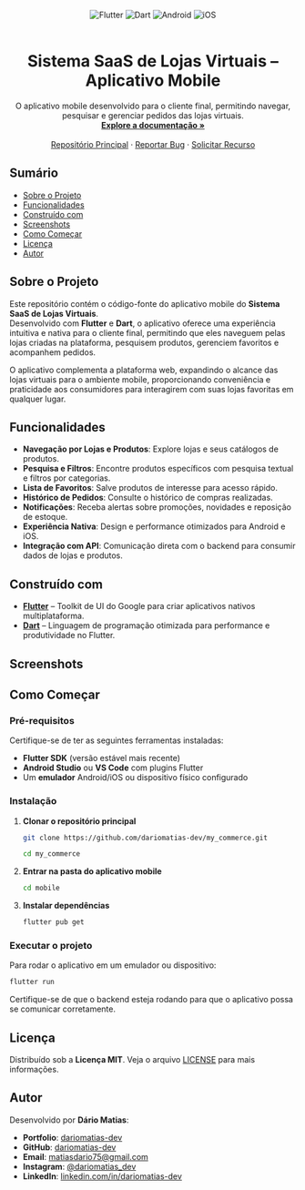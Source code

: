 <br>
<div align="center">
  <img src="https://img.shields.io/badge/Flutter-02569B?style=for-the-badge&logo=flutter&logoColor=white" alt="Flutter">
  <img src="https://img.shields.io/badge/Dart-0175C2?style=for-the-badge&logo=dart&logoColor=white" alt="Dart">
  <img src="https://img.shields.io/badge/Android-3DDC84?style=for-the-badge&logo=android&logoColor=white" alt="Android">
  <img src="https://img.shields.io/badge/iOS-000000?style=for-the-badge&logo=ios&logoColor=white" alt="iOS">
</div>
<br>

<h1 align="center">Sistema SaaS de Lojas Virtuais – Aplicativo Mobile</h1>

<p align="center">
  O aplicativo mobile desenvolvido para o cliente final, permitindo navegar, pesquisar e gerenciar pedidos das lojas virtuais.
  <br>
  <a href="#sobre-o-projeto"><strong>Explore a documentação »</strong></a>
  <br>
  <br>
  <a href="https://github.com/dariomatias-dev/my_commerce">Repositório Principal</a> · 
  <a href="https://github.com/dariomatias-dev/my_commerce/issues">Reportar Bug</a> · 
  <a href="https://github.com/dariomatias-dev/my_commerce/issues">Solicitar Recurso</a>
</p>

## Sumário

- [Sobre o Projeto](#sobre-o-projeto)
- [Funcionalidades](#funcionalidades)
- [Construído com](#construído-com)
- [Screenshots](#screenshots)
- [Como Começar](#como-começar)
- [Licença](#licença)
- [Autor](#autor)

## Sobre o Projeto

Este repositório contém o código-fonte do aplicativo mobile do **Sistema SaaS de Lojas Virtuais**.  
Desenvolvido com **Flutter** e **Dart**, o aplicativo oferece uma experiência intuitiva e nativa para o cliente final, permitindo que eles naveguem pelas lojas criadas na plataforma, pesquisem produtos, gerenciem favoritos e acompanhem pedidos.

O aplicativo complementa a plataforma web, expandindo o alcance das lojas virtuais para o ambiente mobile, proporcionando conveniência e praticidade aos consumidores para interagirem com suas lojas favoritas em qualquer lugar.

## Funcionalidades

- **Navegação por Lojas e Produtos**: Explore lojas e seus catálogos de produtos.
- **Pesquisa e Filtros**: Encontre produtos específicos com pesquisa textual e filtros por categorias.
- **Lista de Favoritos**: Salve produtos de interesse para acesso rápido.
- **Histórico de Pedidos**: Consulte o histórico de compras realizadas.
- **Notificações**: Receba alertas sobre promoções, novidades e reposição de estoque.
- **Experiência Nativa**: Design e performance otimizados para Android e iOS.
- **Integração com API**: Comunicação direta com o backend para consumir dados de lojas e produtos.

## Construído com

- **[Flutter](https://flutter.dev/)** – Toolkit de UI do Google para criar aplicativos nativos multiplataforma.
- **[Dart](https://dart.dev/)** – Linguagem de programação otimizada para performance e produtividade no Flutter.

## Screenshots

## Como Começar

### Pré-requisitos

Certifique-se de ter as seguintes ferramentas instaladas:

- **Flutter SDK** (versão estável mais recente)
- **Android Studio** ou **VS Code** com plugins Flutter
- Um **emulador** Android/iOS ou dispositivo físico configurado

### Instalação

1. **Clonar o repositório principal**

   ```bash
   git clone https://github.com/dariomatias-dev/my_commerce.git

   cd my_commerce
   ```

2. **Entrar na pasta do aplicativo mobile**

   ```bash
   cd mobile
   ```

3. **Instalar dependências**

   ```bash
   flutter pub get
   ```

### Executar o projeto

Para rodar o aplicativo em um emulador ou dispositivo:

```bash
flutter run
```

Certifique-se de que o backend esteja rodando para que o aplicativo possa se comunicar corretamente.

## Licença

Distribuído sob a **Licença MIT**. Veja o arquivo [LICENSE](../LICENSE) para mais informações.

## Autor

Desenvolvido por **Dário Matias**:

- **Portfolio**: [dariomatias-dev](https://dariomatias-dev.com)
- **GitHub**: [dariomatias-dev](https://github.com/dariomatias-dev)
- **Email**: [matiasdario75@gmail.com](mailto:matiasdario75@gmail.com)
- **Instagram**: [@dariomatias_dev](https://instagram.com/dariomatias_dev)
- **LinkedIn**: [linkedin.com/in/dariomatias-dev](https://linkedin.com/in/dariomatias-dev)
